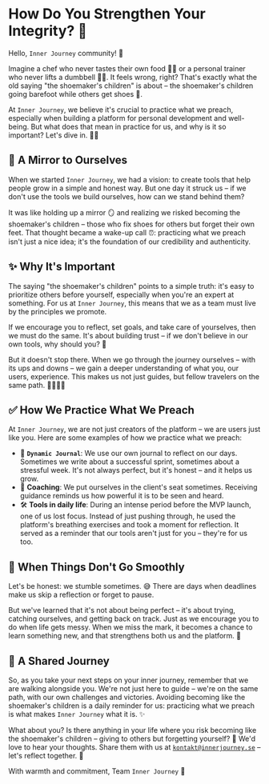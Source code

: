 # How Do You Strengthen Your Integrity? 🧭

Hello, `Inner Journey` community! 👋

Imagine a chef who never tastes their own food 👨‍🍳 or a personal trainer who never lifts a dumbbell 🏋️‍♀️. It feels wrong, right? That's exactly what the old saying "the shoemaker's children" is about – the shoemaker's children going barefoot while others get shoes 👞.

At `Inner Journey`, we believe it's crucial to practice what we preach, especially when building a platform for personal development and well-being. But what does that mean in practice for us, and why is it so important? Let's dive in. 🏊‍♂️

## 🤔 A Mirror to Ourselves

When we started `Inner Journey`, we had a vision: to create tools that help people grow in a simple and honest way. But one day it struck us – if we don't use the tools we build ourselves, how can we stand behind them?

It was like holding up a mirror 🪞 and realizing we risked becoming the shoemaker's children – those who fix shoes for others but forget their own feet. That thought became a wake-up call ⏰: practicing what we preach isn't just a nice idea; it's the foundation of our credibility and authenticity.

## ✨ Why It's Important

The saying "the shoemaker's children" points to a simple truth: it's easy to prioritize others before yourself, especially when you're an expert at something. For us at `Inner Journey`, this means that we as a team must live by the principles we promote.

If we encourage you to reflect, set goals, and take care of yourselves, then we must do the same. It's about building trust – if we don't believe in our own tools, why should you? 🤔

But it doesn't stop there. When we go through the journey ourselves – with its ups and downs – we gain a deeper understanding of what you, our users, experience. This makes us not just guides, but fellow travelers on the same path. 🚶‍♀️🚶‍♂️

## ✅ How We Practice What We Preach

At `Inner Journey`, we are not just creators of the platform – we are users just like you. Here are some examples of how we practice what we preach:

-   📝 **`Dynamic Journal`**: We use our own journal to reflect on our days. Sometimes we write about a successful sprint, sometimes about a stressful week. It's not always perfect, but it's honest – and it helps us grow.
-   🤝 **Coaching**: We put ourselves in the client's seat sometimes. Receiving guidance reminds us how powerful it is to be seen and heard.
-   🛠️ **Tools in daily life**: During an intense period before the MVP launch, one of us lost focus. Instead of just pushing through, he used the platform's breathing exercises and took a moment for reflection. It served as a reminder that our tools aren't just for you – they're for us too.

## 🚧 When Things Don't Go Smoothly

Let's be honest: we stumble sometimes. 😅 There are days when deadlines make us skip a reflection or forget to pause.

But we've learned that it's not about being perfect – it's about trying, catching ourselves, and getting back on track. Just as we encourage you to do when life gets messy. When we miss the mark, it becomes a chance to learn something new, and that strengthens both us and the platform. 💪

## 🤝 A Shared Journey

So, as you take your next steps on your inner journey, remember that we are walking alongside you. We're not just here to guide – we're on the same path, with our own challenges and victories. Avoiding becoming like the shoemaker's children is a daily reminder for us: practicing what we preach is what makes `Inner Journey` what it is. ✨

What about you? Is there anything in your life where you risk becoming like the shoemaker's children – giving to others but forgetting yourself? 🤔 We'd love to hear your thoughts. Share them with us at [`kontakt@innerjourney.se`](mailto:kontakt@innerjourney.se) – let's reflect together. 💌

With warmth and commitment,
Team `Inner Journey` 🌱